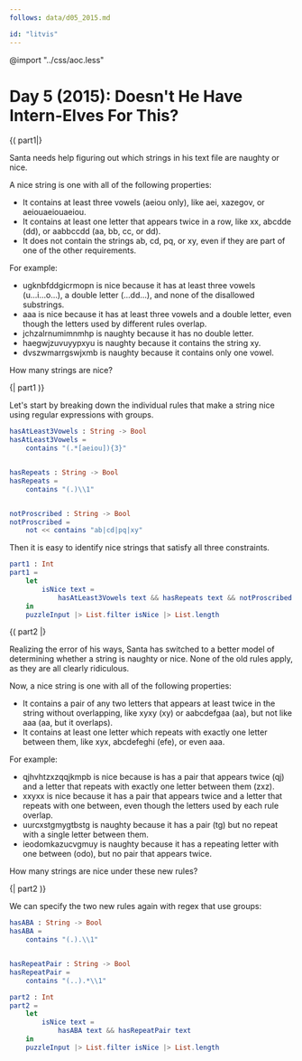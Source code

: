 ```yaml
---
follows: data/d05_2015.md

id: "litvis"
---
```


@import "../css/aoc.less"

# Day 5 (2015): Doesn't He Have Intern-Elves For This?

{( part1|}

Santa needs help figuring out which strings in his text file are naughty or nice.

A nice string is one with all of the following properties:

- It contains at least three vowels (aeiou only), like aei, xazegov, or aeiouaeiouaeiou.
- It contains at least one letter that appears twice in a row, like xx, abcdde (dd), or aabbccdd (aa, bb, cc, or dd).
- It does not contain the strings ab, cd, pq, or xy, even if they are part of one of the other requirements.

For example:

- ugknbfddgicrmopn is nice because it has at least three vowels (u...i...o...), a double letter (...dd...), and none of the disallowed substrings.
- aaa is nice because it has at least three vowels and a double letter, even though the letters used by different rules overlap.
- jchzalrnumimnmhp is naughty because it has no double letter.
- haegwjzuvuyypxyu is naughty because it contains the string xy.
- dvszwmarrgswjxmb is naughty because it contains only one vowel.

How many strings are nice?

{| part1 )}

Let's start by breaking down the individual rules that make a string nice using regular expressions with groups.

```elm {l}
hasAtLeast3Vowels : String -> Bool
hasAtLeast3Vowels =
    contains "(.*[aeiou]){3}"


hasRepeats : String -> Bool
hasRepeats =
    contains "(.)\\1"


notProscribed : String -> Bool
notProscribed =
    not << contains "ab|cd|pq|xy"
```

Then it is easy to identify nice strings that satisfy all three constraints.

```elm {l r}
part1 : Int
part1 =
    let
        isNice text =
            hasAtLeast3Vowels text && hasRepeats text && notProscribed text
    in
    puzzleInput |> List.filter isNice |> List.length
```

{( part2 |}

Realizing the error of his ways, Santa has switched to a better model of determining whether a string is naughty or nice. None of the old rules apply, as they are all clearly ridiculous.

Now, a nice string is one with all of the following properties:

- It contains a pair of any two letters that appears at least twice in the string without overlapping, like xyxy (xy) or aabcdefgaa (aa), but not like aaa (aa, but it overlaps).
- It contains at least one letter which repeats with exactly one letter between them, like xyx, abcdefeghi (efe), or even aaa.

For example:

- qjhvhtzxzqqjkmpb is nice because is has a pair that appears twice (qj) and a letter that repeats with exactly one letter between them (zxz).
- xxyxx is nice because it has a pair that appears twice and a letter that repeats with one between, even though the letters used by each rule overlap.
- uurcxstgmygtbstg is naughty because it has a pair (tg) but no repeat with a single letter between them.
- ieodomkazucvgmuy is naughty because it has a repeating letter with one between (odo), but no pair that appears twice.

How many strings are nice under these new rules?

{| part2 )}

We can specify the two new rules again with regex that use groups:

```elm {l}
hasABA : String -> Bool
hasABA =
    contains "(.).\\1"


hasRepeatPair : String -> Bool
hasRepeatPair =
    contains "(..).*\\1"
```

```elm {l r}
part2 : Int
part2 =
    let
        isNice text =
            hasABA text && hasRepeatPair text
    in
    puzzleInput |> List.filter isNice |> List.length
```
